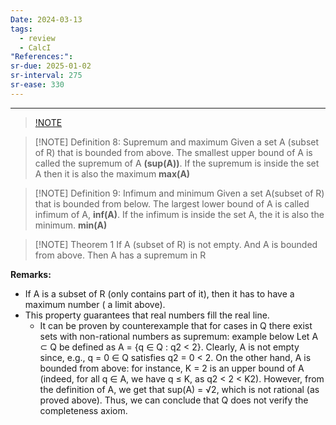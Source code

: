 ```yaml
---
Date: 2024-03-13
tags:
  - review
  - CalcI
"References:":
sr-due: 2025-01-02
sr-interval: 275
sr-ease: 330
---
```

****


> [!NOTE](Boundedness.md)
> 
> 

> [!NOTE]  Definition 8: Supremum and maximum
> Given a set A (subset of R) that is bounded from above. The smallest upper bound of A is called the supremum of A **(sup(A))**. If the supremum is inside the set A then it is also the maximum **max(A)**


> [!NOTE] Definition 9: Infimum and minimum
> Given a set A(subset of R) that is bounded from below. The largest lower bound of A is called infimum of A, **inf(A)**.  If the infimum is inside the set A, the it is also the minimum. **min(A)**


> [!NOTE] Theorem 1 
> If A (subset of R) is not empty. And A is bounded from above. Then A has a supremum in R

**Remarks:**
+ If A is a subset of R (only contains part of it), then it has to have a maximum number ( a limit above).
+ This property guarantees that real numbers fill the real line. 
	+ It can be proven by counterexample that for cases in Q there exist sets with non-rational numbers as supremum: example below
		Let A ⊂ Q be defined as A = {q ∈ Q : q2 < 2}. Clearly, A is not empty since, e.g., q = 0 ∈ Q satisfies q2 = 0 < 2. On the other hand, A is bounded from above: for instance, K = 2 is an upper bound of A (indeed, for all q ∈ A, we have q ≤ K, as q2 < 2 < K2). However, from the definition of A, we get that sup(A) = √2, which is not rational (as proved above). Thus, we can conclude that Q does not verify the completeness axiom.

